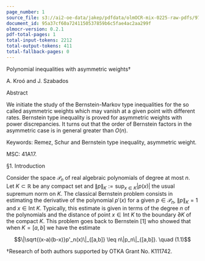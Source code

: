```yaml
---
page_number: 1
source_file: s3://ai2-oe-data/jakep/pdfdata/olmOCR-mix-0225-raw-pdfs/97e5ca17b4b8f68baa51eeabcc35ec635afb77a2-1.pdf
document_id: 95a37cf60a7241150537859b6c5fae4ac2aa299f
olmocr-version: 0.2.1
pdf-total-pages: 1
total-input-tokens: 2212
total-output-tokens: 411
total-fallback-pages: 0
---
```


Polynomial inequalities with asymmetric weights†

A. Kroó and J. Szabados

Abstract

We initiate the study of the Bernstein-Markov type inequalities for the so called asymmetric weights which may vanish at a given point with different rates. Bernstein type inequality is proved for asymmetric weights with power discrepancies. It turns out that the order of Bernstein factors in the asymmetric case is in general greater than $O(n)$.

Keywords: Remez, Schur and Bernstein type inequality, asymmetric weight.

MSC: 41A17.

§1. Introduction

Consider the space $\mathcal{P}_n$ of real algebraic polynomials of degree at most $n$. Let $K \subset \mathbb{R}$ be any compact set and $\|p\|_K := \sup_{x \in K} |p(x)|$ the usual supremum norm on $K$. The classical Bernstein problem consists in estimating the derivative of the polynomial $p'(x)$ for a given $p \in \mathcal{P}_n$, $\|p\|_K = 1$ and $x \in \text{Int } K$. Typically, this estimate is given in terms of the degree $n$ of the polynomials and the distance of point $x \in \text{Int } K$ to the boundary $\partial K$ of the compact $K$. This problem goes back to Bernstein [1] who showed that when $K = [a, b]$ we have the estimate

$$\|\sqrt{(x-a)(b-x)}p'_n(x)\|_{[a,b]} \leq n\|p_n\|_{[a,b]}. \quad (1.1)$$

†Research of both authors supported by OTKA Grant No. K111742.